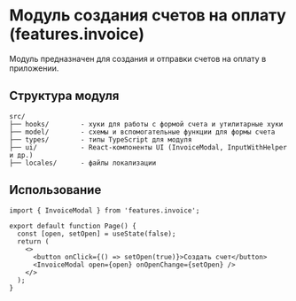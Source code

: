 # Модуль создания счетов на оплату (features.invoice)

Модуль предназначен для создания и отправки счетов на оплату в приложении.

## Структура модуля

```
src/
├── hooks/        - хуки для работы с формой счета и утилитарные хуки
├── model/        - схемы и вспомогательные функции для формы счета
├── types/        - типы TypeScript для модуля
├── ui/           - React-компоненты UI (InvoiceModal, InputWithHelper и др.)
├── locales/      - файлы локализации
```

## Использование

```tsx
import { InvoiceModal } from 'features.invoice';

export default function Page() {
  const [open, setOpen] = useState(false);
  return (
    <>
      <button onClick={() => setOpen(true)}>Создать счет</button>
      <InvoiceModal open={open} onOpenChange={setOpen} />
    </>
  );
}
```
